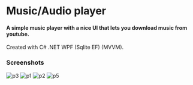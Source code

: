 # Music/Audio player

#### A simple music player with a nice UI that lets you download music from youtube. ####

Created with C# .NET WPF (Sqlite EF) (MVVM).

### Screenshots ###

![p3](https://user-images.githubusercontent.com/87533517/176059434-4a477764-5926-4a27-aa75-fa4df316352e.png)
![p1](https://user-images.githubusercontent.com/87533517/176059449-e50a6f6e-cb7a-40d4-9c6e-bccb057f6fb8.png)
![p2](https://user-images.githubusercontent.com/87533517/176059455-f4685d11-7ef9-41c1-8535-022cb0a0b05c.png)
![p5](https://user-images.githubusercontent.com/87533517/176059484-76ce29a6-c2bd-488f-bce6-1f6814593901.png)
